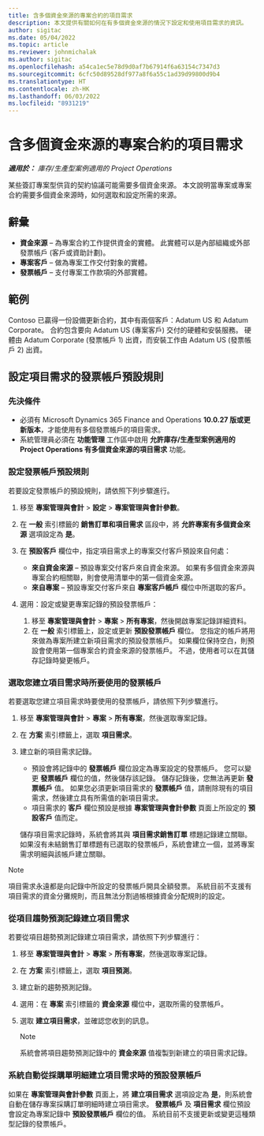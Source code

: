 ```yaml
---
title: 含多個資金來源的專案合約的項目需求
description: 本文提供有關如何在有多個資金來源的情況下設定和使用項目需求的資訊。
author: sigitac
ms.date: 05/04/2022
ms.topic: article
ms.reviewer: johnmichalak
ms.author: sigitac
ms.openlocfilehash: a54ca1ec5e78d9d0af7b67914f6a63154c7347d3
ms.sourcegitcommit: 6cfc50d89528df977a8f6a55c1ad39d99800d9b4
ms.translationtype: HT
ms.contentlocale: zh-HK
ms.lasthandoff: 06/03/2022
ms.locfileid: "8931219"
---
```

# <a name="item-requirements-for-project-contracts-with-multiple-funding-sources"></a>含多個資金來源的專案合約的項目需求

_**適用於：** 庫存/生產型案例適用的 Project Operations_

某些簽訂專案型供貨的契約協議可能需要多個資金來源。 本文說明當專案或專案合約需要多個資金來源時，如何選取和設定所需的來源。

## <a name="terminology"></a>辭彙

- **資金來源** – 為專案合約工作提供資金的實體。 此實體可以是內部組織或外部發票帳戶 (客戶或資助計劃)。
- **專案客戶** – 做為專案工作交付對象的實體。
- **發票帳戶** – 支付專案工作款項的外部實體。

## <a name="example"></a>範例

Contoso 已贏得一份設備更新合約，其中有兩個客戶：Adatum US 和 Adatum Corporate。 合約包含要向 Adatum US (專案客戶) 交付的硬體和安裝服務。 硬體由 Adatum Corporate (發票帳戶 1) 出資，而安裝工作由 Adatum US (發票帳戶 2) 出資。

## <a name="set-up-invoice-account-defaulting-rules-for-item-requirements"></a>設定項目需求的發票帳戶預設規則

### <a name="prerequisites"></a>先決條件

- 必須有 Microsoft Dynamics 365 Finance and Operations **10.0.27 版或更新版本**，才能使用有多個發票帳戶的項目需求。
- 系統管理員必須在 **功能管理** 工作區中啟用 **允許庫存/生產型案例適用的 Project Operations 有多個資金來源的項目需求** 功能。

### <a name="set-up-the-invoice-account-defaulting-rules"></a>設定發票帳戶預設規則

若要設定發票帳戶的預設規則，請依照下列步驟進行。

1. 移至 **專案管理與會計** \> **設定** \> **專案管理與會計參數**。
1. 在 **一般** 索引標籤的 **銷售訂單和項目需求** 區段中，將 **允許專案有多個資金來源** 選項設定為 **是**。
1. 在 **預設客戶** 欄位中，指定項目需求上的專案交付客戶預設來自何處：

    - **來自資金來源** – 預設專案交付客戶來自資金來源。 如果有多個資金來源與專案合約相關聯，則會使用清單中的第一個資金來源。
    - **來自專案** – 預設專案交付客戶來自 **專案客戶帳戶** 欄位中所選取的客戶。

1. 選用：設定或變更專案記錄的預設發票帳戶：

    1. 移至 **專案管理與會計** \> **專案** \> **所有專案**，然後開啟專案記錄詳細資料。
    2. 在 **一般** 索引標籤上，設定或更新 **預設發票帳戶** 欄位。 您指定的帳戶將用來做為專案所建立新項目需求的預設發票帳戶。 如果欄位保持空白，則預設會使用第一個專案合約資金來源的發票帳戶。 不過，使用者可以在其儲存記錄時變更帳戶。

### <a name="select-the-invoice-account-to-use-when-you-create-an-item-requirement"></a>選取您建立項目需求時所要使用的發票帳戶

若要選取您建立項目需求時要使用的發票帳戶，請依照下列步驟進行。

1. 移至 **專案管理與會計** \> **專案** \> **所有專案**，然後選取專案記錄。
1. 在 **方案** 索引標籤上，選取 **項目需求**。
1. 建立新的項目需求記錄。

    - 預設會將記錄中的 **發票帳戶** 欄位設定為專案設定的發票帳戶。 您可以變更 **發票帳戶** 欄位的值，然後儲存該記錄。 儲存記錄後，您無法再更新 **發票帳戶** 值。 如果您必須更新項目需求的 **發票帳戶** 值，請刪除現有的項目需求，然後建立具有所需值的新項目需求。
    - 項目需求的 **客戶** 欄位預設是根據 **專案管理與會計參數** 頁面上所設定的 **預設客戶** 值而定。

    儲存項目需求記錄時，系統會將其與 **項目需求銷售訂單** 標題記錄建立關聯。 如果沒有未結銷售訂單標題有已選取的發票帳戶，系統會建立一個，並將專案需求明細與該帳戶建立關聯。

> [!NOTE]
> 項目需求永遠都是向記錄中所設定的發票帳戶開具全額發票。 系統目前不支援有項目需求的資金分攤規則，而且無法分割過帳根據資金分配規則的設定。

### <a name="create-an-item-requirement-from-an-item-forecast-record"></a>從項目趨勢預測記錄建立項目需求

若要從項目趨勢預測記錄建立項目需求，請依照下列步驟進行：

1. 移至 **專案管理與會計** \> **專案** \> **所有專案**，然後選取專案記錄。
1. 在 **方案** 索引標籤上，選取 **項目預測**。
1. 建立新的趨勢預測記錄。
1. 選用：在 **專案** 索引標籤的 **資金來源** 欄位中，選取所需的發票帳戶。
1. 選取 **建立項目需求**，並確認您收到的訊息。

    > [!NOTE]
    > 系統會將項目趨勢預測記錄中的 **資金來源** 值複製到新建立的項目需求記錄。

### <a name="default-invoice-account-when-the-system-automatically-creates-an-item-requirement-from-a-purchase-order-line"></a>系統自動從採購單明細建立項目需求時的預設發票帳戶

如果在 **專案管理與會計參數** 頁面上，將 **建立項目需求** 選項設定為 **是**，則系統會自動在儲存專案採購訂單明細時建立項目需求。 **發票帳戶** 及 **項目需求** 欄位預設會設定為專案記錄中 **預設發票帳戶** 欄位的值。 系統目前不支援更新或變更這種類型記錄的發票帳戶。
